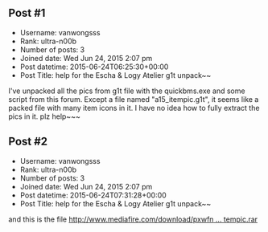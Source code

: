 ## Post #1
- Username: vanwongsss
- Rank: ultra-n00b
- Number of posts: 3
- Joined date: Wed Jun 24, 2015 2:07 pm
- Post datetime: 2015-06-24T06:25:30+00:00
- Post Title: help for the Escha & Logy Atelier g1t unpack~~

I've unpacked all the pics from g1t file with the quickbms.exe and some script from this forum.
Except a file named "a15_itempic.g1t", it seems like a packed file with many item icons in it.
I have no idea how to fully extract the pics in it.
plz help~~~
## Post #2
- Username: vanwongsss
- Rank: ultra-n00b
- Number of posts: 3
- Joined date: Wed Jun 24, 2015 2:07 pm
- Post datetime: 2015-06-24T07:31:28+00:00
- Post Title: help for the Escha & Logy Atelier g1t unpack~~

and this is the file
[http://www.mediafire.com/download/pxwfn ... tempic.rar](http://www.mediafire.com/download/pxwfna1l4k2cvzr/a15_itempic.rar)
